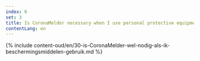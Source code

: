 ```yaml
---
index: 6
set: 3
title: Is CoronaMelder necessary when I use personal protective equipment?
contentLang: en
---
```

{% include content-oud/en/30-is-CoronaMelder-wel-nodig-als-ik-beschermingsmiddelen-gebruik.md %}
